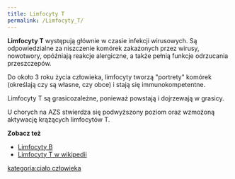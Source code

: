 ```yaml
---
title: Limfocyty T
permalink: /Limfocyty_T/
---
```


**Limfocyty T** występują głównie w czasie infekcji wirusowych. Są odpowiedzialne za niszczenie komórek zakażonych przez wirusy, nowotwory, opóźniają reakcje alergiczne, a także pełnią funkcje odrzucania przeszczepów.

Do około 3 roku życia człowieka, limfocyty tworzą "portrety" komórek (określają czy są własne, czy obce) i stają się immunokompetentne.

Limfocyty T są grasicozależne, ponieważ powstają i dojrzewają w grasicy.

U chorych na AZS stwierdza się podwyższony poziom oraz wzmożoną aktywację krążących limfocytów T.

**Zobacz też**

-   [Limfocyty B](/atopedia/Limfocyty_B "wikilink")
-   [Limfocyty T w wikipedii](/atopedia/wikipedia:Limfocyty_T "wikilink")

[kategoria:ciało człowieka](/atopedia/kategoria:ciało_człowieka "wikilink")